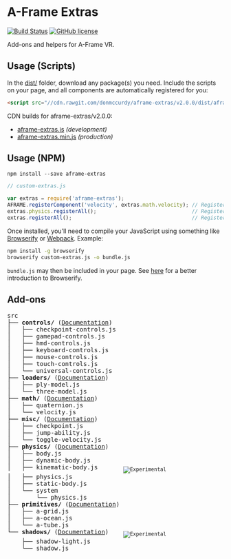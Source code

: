 # A-Frame Extras

[![Build Status](https://travis-ci.org/donmccurdy/aframe-extras.svg?branch=master)](https://travis-ci.org/donmccurdy/aframe-extras)
[![GitHub license](https://img.shields.io/badge/license-MIT-blue.svg)](https://raw.githubusercontent.com/donmccurdy/aframe-extras/master/LICENSE)

Add-ons and helpers for A-Frame VR.

## Usage (Scripts)

In the [dist/](https://github.com/donmccurdy/aframe-extras/tree/master/dist) folder, download any package(s) you need. Include the scripts on your page, and all components are automatically registered for you:

```html
<script src="//cdn.rawgit.com/donmccurdy/aframe-extras/v2.0.0/dist/aframe-extras.min.js"></script>
```

CDN builds for aframe-extras/v2.0.0:

- [aframe-extras.js](https://cdn.rawgit.com/donmccurdy/aframe-extras/v2.0.0/dist/aframe-extras.js) *(development)*
- [aframe-extras.min.js](https://cdn.rawgit.com/donmccurdy/aframe-extras/v2.0.0/dist/aframe-extras.min.js) *(production)*

## Usage (NPM)

```
npm install --save aframe-extras
```

```javascript
// custom-extras.js

var extras = require('aframe-extras');
AFRAME.registerComponent('velocity', extras.math.velocity); // Register a single component.
extras.physics.registerAll();                               // Register a particular package, and its dependencies.
extras.registerAll();                                       // Register everything.
```

Once installed, you'll need to compile your JavaScript using something like [Browserify](http://browserify.org/) or [Webpack](http://webpack.github.io/). Example:

```bash
npm install -g browserify
browserify custom-extras.js -o bundle.js
```

`bundle.js` may then be included in your page. See [here](http://browserify.org/#middle-section) for a better introduction to Browserify.

## Add-ons

<!-- tree src -I index.js -->
<pre>
src
├── <b>controls/</b> (<a href="/src/controls">Documentation</a>)
│   ├── checkpoint-controls.js
│   ├── gamepad-controls.js
│   ├── hmd-controls.js
│   ├── keyboard-controls.js
│   ├── mouse-controls.js
│   ├── touch-controls.js
│   └── universal-controls.js
├── <b>loaders/</b> (<a href="/src/loaders">Documentation</a>)
│   ├── ply-model.js
│   └── three-model.js
├── <b>math/</b> (<a href="/src/math">Documentation</a>)
│   ├── quaternion.js
│   └── velocity.js
├── <b>misc/</b> (<a href="/src/misc">Documentation</a>)
│   ├── checkpoint.js
│   ├── jump-ability.js
│   └── toggle-velocity.js
├── <b>physics/</b> (<a href="/src/physics">Documentation</a>)
│   ├── body.js
│   ├── dynamic-body.js
│   ├── kinematic-body.js       <sub><img alt="Experimental" src="https://img.shields.io/badge/status-experimental-orange.svg"></sub>
│   ├── physics.js
│   ├── static-body.js
│   └── system
│       └── physics.js
├── <b>primitives/</b> (<a href="/src/primitives">Documentation</a>)
│   ├── a-grid.js
│   ├── a-ocean.js
│   └── a-tube.js
└── <b>shadows/</b> (<a href="/src/shadows">Documentation</a>)    <sub><img alt="Experimental" src="https://img.shields.io/badge/status-experimental-orange.svg"></sub>
    ├── shadow-light.js
    └── shadow.js
</pre>
